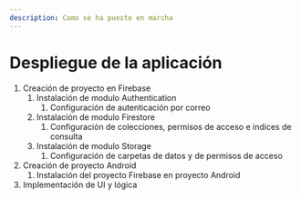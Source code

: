 ```yaml
---
description: Como se ha puesto en marcha
---
```


# Despliegue de la aplicación

1. Creación de proyecto en Firebase
   1. Instalación de modulo  Authentication
      1. Configuración de autenticación por correo
   2. Instalación de modulo Firestore
      1. Configuración de colecciones, permisos de acceso e indices de consulta
   3. Instalación de modulo Storage
      1. Configuración de carpetas de datos y de permisos de acceso
2. Creación de proyecto Android
   1. Instalación del proyecto Firebase en proyecto Android
3. Implementación de UI y lógica
